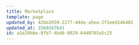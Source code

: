 ```yaml
---
title: Marketplace
template: page
updated_by: 42bb2659-2277-44da-a5ea-2f1eed146402
updated_at: 1569347641
id: a1e29bbe-8fb7-4b46-9929-6440705a5c25
---
```

